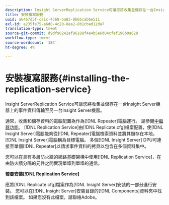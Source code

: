 ```yaml
---
description: Insight ServerReplication Service可讓您將收集並儲存在一台Insight Server機器上的事件資料傳輸至另一台Insight Server機器。
title: 安裝複寫服務
uuid: a6467d5f-ca1c-4368-ba83-0b6bcabbe511
exl-id: a235fe75-a6d0-4c20-8ea2-8b1cbad12da7
translation-type: tm+mt
source-git-commit: d9df90242ef96188f4e4b5e6d04cfef196b0a628
workflow-type: tm+mt
source-wordcount: '184'
ht-degree: 4%

---
```


# 安裝複寫服務{#installing-the-replication-service}

Insight ServerReplication Service可讓您將收集並儲存在一台Insight Server機器上的事件資料傳輸至另一台Insight Server機器。

通常，收集和儲存資料的電腦配置為作為[!DNL Repeater]電腦運行。 請參閱[中繼器功能](../../../home/c-inst-svr/c-rptr-fntly/c-rptr-fntly.md)。 [!DNL Replication Service]由[!DNL Replicate.cfg]檔案配置，使[!DNL Insight Server]電腦能夠從[!DNL Repeater]電腦檢索資料並將其儲存在本地。 [!DNL Insight Server]電腦稱為目標電腦。 多個[!DNL Insight Server] DPU可連接至單個[!DNL Repeater]以請求事件資料的拷貝以包含在多個資料集中。

您可以在具有多層防火牆的網路基礎架構中使用[!DNL Replication Service]，在由防火牆分隔的元件之間實現單埠到單埠的通信。

**若要安裝[!DNL Replication Service]**

應將[!DNL Replicate.cfg]檔案作為[!DNL Insight Server]安裝的一部分進行安裝。 您可以在[!DNL Insight Server]安裝目錄的[!DNL Components]資料夾中找到該檔案。 如果您沒有此檔案，請聯絡Adobe。
